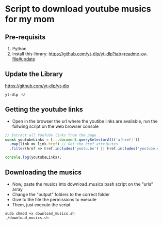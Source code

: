 # Script to download youtube musics for my mom

## Pre-requisits

1. Python
2. Install this library:
https://github.com/yt-dlp/yt-dlp?tab=readme-ov-file#update

## Update the Library
https://github.com/yt-dlp/yt-dlp

```shell
yt-dlp -U
```

## Getting the youtube links

- Open in the browser the url where the youtibe links are available, run the follwing script on the web browser console

```js
// Extract all YouTube links from the page
const youtubeLinks = [...document.querySelectorAll('a[href]')]
  .map(link => link.href) // Get the href attributes
  .filter(href => href.includes('youtu.be') || href.includes('youtube.com')); // Filter YouTube links

console.log(youtubeLinks);
```

## Downloading the musics

- Now, paste the musics into download_musics bash script on the "urls" array
- Change the "output" folders to the correct folder
- Give to the file the permissions to execute
- Them, just execute the script

```shell
sudo chmod +x download_musics.sh
./download_musics.sh
```



